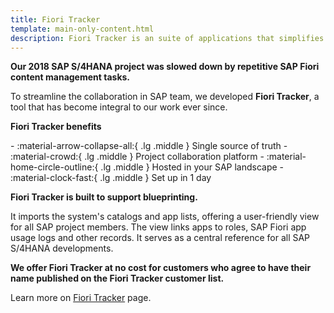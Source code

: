 ```yaml
---
title: Fiori Tracker
template: main-only-content.html
description: Fiori Tracker is an suite of applications that simplifies Fiori launchpad content management and provides insight on application usage. 
---
```

**Our 2018 SAP S/4HANA project was slowed down by repetitive SAP Fiori content management tasks.**

To streamline the collaboration in SAP team, we developed **Fiori Tracker**, a tool that has become integral to our work ever since.

**Fiori Tracker benefits**

<div class="grid cards" markdown>
-   :material-arrow-collapse-all:{ .lg .middle } Single source of truth
-   :material-crowd:{ .lg .middle } Project collaboration platform
-   :material-home-circle-outline:{ .lg .middle } Hosted in your SAP landscape
-   :material-clock-fast:{ .lg .middle } Set up in 1 day
</div>


**Fiori Tracker is built to support blueprinting.** 

It imports the system's catalogs and app lists, offering a user-friendly view for all SAP project members. The view links apps to roles, SAP Fiori app usage logs and other records. It serves as a central reference for all SAP S/4HANA developments.

**We offer Fiori Tracker at no cost for customers who agree to have their name published on the Fiori Tracker customer list.**

Learn more on [Fiori Tracker](https://fioritracker.org/) page.